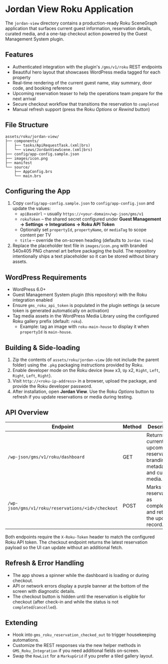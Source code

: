 # Jordan View Roku Application

The `jordan-view` directory contains a production-ready Roku SceneGraph application that surfaces current guest information, reservation details, curated media, and a one-tap checkout action powered by the Guest Management System plugin.

## Features

- Authenticated integration with the plugin's `/gms/v1/roku` REST endpoints
- Beautiful hero layout that showcases WordPress media tagged for each property
- Real-time rendering of the current guest name, stay summary, door code, and booking reference
- Upcoming reservation teaser to help the operations team prepare for the next arrival
- Secure checkout workflow that transitions the reservation to `completed`
- Manual refresh support (press the Roku *Options* or *Rewind* button)

## File Structure

```
assets/roku/jordan-view/
├── components/
│   ├── tasks/ApiRequestTask.(xml|brs)
│   └── views/JordanViewScene.(xml|brs)
├── config/app-config.sample.json
├── images/icon.png
├── manifest
└── source/
    ├── AppConfig.brs
    └── main.brs
```

## Configuring the App

1. Copy `config/app-config.sample.json` to `config/app-config.json` and update the values:
   - `apiBaseUrl` – usually `https://<your-domain>/wp-json/gms/v1`
   - `rokuToken` – the shared secret configured under **Guest Management → Settings → Integrations → Roku API Token**
   - Optionally set `propertyId`, `propertyName`, or `mediaTag` to scope content per TV
   - `title` – override the on-screen heading (defaults to `Jordan View`)
2. Replace the placeholder text file in `images/icon.png` with branded 540x405 PNG channel art before packaging the build. The repository intentionally ships a text placeholder so it can be stored without binary assets.

## WordPress Requirements

- WordPress 6.0+
- Guest Management System plugin (this repository) with the Roku integration enabled
- Ensure `gms_roku_api_token` is populated in the plugin settings (a secure token is generated automatically on activation)
- Tag media assets in the WordPress Media Library using the configured Roku gallery prefix (default: `roku`).
  - Example: tag an image with `roku-main-house` to display it when `propertyId` is `main-house`.

## Building & Side-loading

1. Zip the contents of `assets/roku/jordan-view` (do not include the parent folder) using the `.pkg` packaging instructions provided by Roku.
2. Enable developer mode on the Roku device (`Home` x3, `Up` x2, `Right`, `Left`, `Right`, `Left`, `Right`).
3. Visit `http://<roku-ip-address>` in a browser, upload the package, and provide the Roku developer password.
4. After installation, open **Jordan View**. Use the Roku *Options* button to refresh if you update reservations or media during testing.

## API Overview

| Endpoint | Method | Description |
|----------|--------|-------------|
| `/wp-json/gms/v1/roku/dashboard` | GET | Returns current and upcoming reservations, branding metadata, and curated media. |
| `/wp-json/gms/v1/roku/reservations/<id>/checkout` | POST | Marks the reservation as completed and returns the updated record. |

Both endpoints require the `X-Roku-Token` header to match the configured Roku API token. The checkout endpoint returns the latest reservation payload so the UI can update without an additional fetch.

## Refresh & Error Handling

- The app shows a spinner while the dashboard is loading or during checkout.
- API or network errors display a purple banner at the bottom of the screen with diagnostic details.
- The checkout button is hidden until the reservation is eligible for checkout (after check-in and while the status is not `completed`/`cancelled`).

## Extending

- Hook into `gms_roku_reservation_checked_out` to trigger housekeeping automations.
- Customize the REST responses via the new helper methods in `GMS_Roku_Integration` if you need additional fields on-screen.
- Swap the `RowList` for a `MarkupGrid` if you prefer a tiled gallery layout.

